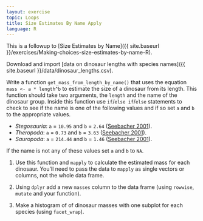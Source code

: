 ```yaml
---
layout: exercise
topic: Loops
title: Size Estimates By Name Apply
language: R
---
```


This is a followup to [Size Estimates by Name]({{ site.baseurl }}/exercises/Making-choices-size-estimates-by-name-R).

Download and import [data on dinosaur lengths with species names]({{ site.baseurl }}/data/dinosaur_lengths.csv).

Write a function `get_mass_from_length_by_name()` that uses the equation `mass <- a * length^b` to estimate the size of a dinosaur from its length. This function should take two arguments, the `length` and the name of the dinosaur group. Inside this function use `if`/`else if`/`else` statements to check to see if the name is one of the following values and if so set `a` and `b` to the appropriate values.

* *Stegosauria*:  `a` = `10.95` and `b` = `2.64` ([Seebacher 2001](http://www.jstor.org/stable/4524171)).
* *Theropoda*:  `a` = `0.73` and `b` = `3.63` ([Seebacher 2001](http://www.jstor.org/stable/4524171)).
* *Sauropoda*:  `a` = `214.44` and `b` = `1.46` ([Seebacher 2001](http://www.jstor.org/stable/4524171)).

If the name is not any of these values set `a` and `b` to `NA`. 

1. Use this function and `mapply` to calculate the estimated mass for each dinosaur. You'll need to pass the data to `mapply` as single vectors or columns, not the whole data frame.

2. Using `dplyr` add a new `masses` column to the data frame (using `rowwise`, `mutate` and your function).

3. Make a histogram of of dinosaur masses with one subplot for each species (using `facet_wrap`).
